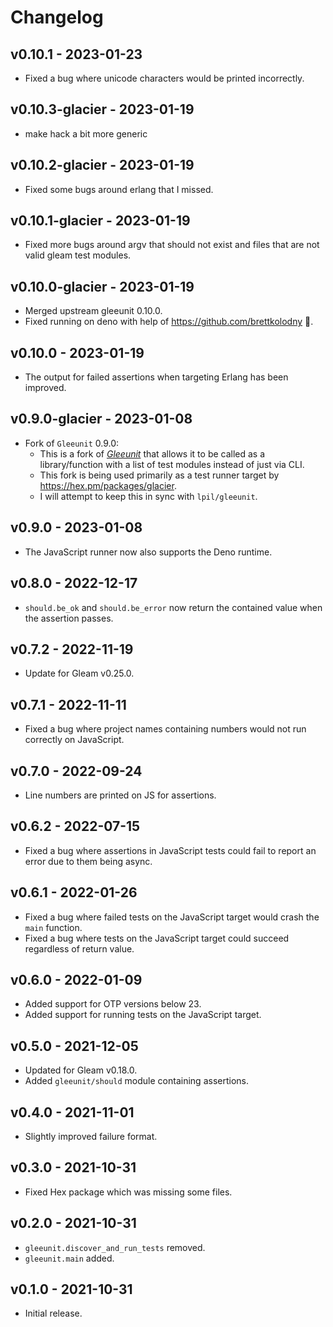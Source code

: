 # Changelog

## v0.10.1 - 2023-01-23

- Fixed a bug where unicode characters would be printed incorrectly.

## v0.10.3-glacier - 2023-01-19

- make hack a bit more generic

## v0.10.2-glacier - 2023-01-19

- Fixed some bugs around erlang that I missed.

## v0.10.1-glacier - 2023-01-19

- Fixed more bugs around argv that should not exist and files that are not valid gleam test modules.

## v0.10.0-glacier - 2023-01-19

- Merged upstream gleeunit 0.10.0.
- Fixed running on deno with help of <https://github.com/brettkolodny> 💜.

## v0.10.0 - 2023-01-19

- The output for failed assertions when targeting Erlang has been improved.

## v0.9.0-glacier - 2023-01-08

- Fork of `Gleeunit` 0.9.0:
  - This is a fork of [*Gleeunit*](https://hex.pm/packages/gleeunit) that allows it to
    be called as a library/function with a list of test modules instead of
    just via CLI.
  - This fork is being used primarily as a test runner target by
    <https://hex.pm/packages/glacier>.
  - I will attempt to keep this in sync with `lpil/gleeunit`.

## v0.9.0 - 2023-01-08

- The JavaScript runner now also supports the Deno runtime.

## v0.8.0 - 2022-12-17

- `should.be_ok` and `should.be_error` now return the contained value when the
  assertion passes.

## v0.7.2 - 2022-11-19

- Update for Gleam v0.25.0.

## v0.7.1 - 2022-11-11

- Fixed a bug where project names containing numbers would not run correctly on
  JavaScript.

## v0.7.0 - 2022-09-24

- Line numbers are printed on JS for assertions.

## v0.6.2 - 2022-07-15

- Fixed a bug where assertions in JavaScript tests could fail to report an
  error due to them being async.

## v0.6.1 - 2022-01-26

- Fixed a bug where failed tests on the JavaScript target would crash the `main`
  function.
- Fixed a bug where tests on the JavaScript target could succeed regardless of
  return value.

## v0.6.0 - 2022-01-09

- Added support for OTP versions below 23.
- Added support for running tests on the JavaScript target.

## v0.5.0 - 2021-12-05

- Updated for Gleam v0.18.0.
- Added `gleeunit/should` module containing assertions.

## v0.4.0 - 2021-11-01

- Slightly improved failure format.

## v0.3.0 - 2021-10-31

- Fixed Hex package which was missing some files.

## v0.2.0 - 2021-10-31

- `gleeunit.discover_and_run_tests` removed.
- `gleeunit.main` added.

## v0.1.0 - 2021-10-31

- Initial release.
